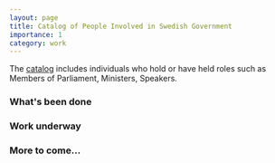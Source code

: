 ```yaml
---
layout: page
title: Catalog of People Involved in Swedish Government
importance: 1
category: work
---
```


The <a href="/person-catalog/" target="_blank">catalog</a> includes individuals who hold or have held roles such as Members of Parliament, Ministers, Speakers.


### What's been done


### Work underway


### More to come...
